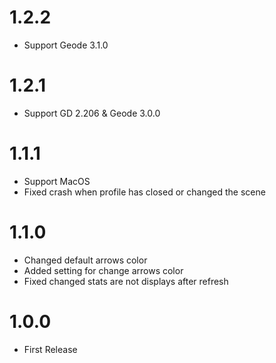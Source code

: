 # 1.2.2
- Support Geode 3.1.0

# 1.2.1
- Support GD 2.206 & Geode 3.0.0

# 1.1.1
- Support MacOS
- Fixed crash when profile has closed or changed the scene

# 1.1.0
- Changed default arrows color
- Added setting for change arrows color
- Fixed changed stats are not displays after refresh

# 1.0.0
- First Release